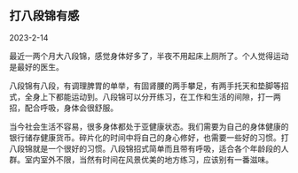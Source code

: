 ## 打八段锦有感

2023-2-14

​	最近一两个月大八段锦，感觉身体好多了，半夜不用起床上厕所了。个人觉得运动是最好的医生。

​	八段锦有八段，有调理脾胃的单举，有固肾腰的两手攀足，有两手托天和垫脚等招式，全身上下都能运动到。八段锦可以分开练习，在工作和生活的间隙，打一两招，配合呼吸，身体会很舒服。

​	当今社会生活不容易，很多身体都处于亚健康状态。我们需要为自己的身体健康的银行储存健康货币。碎片化的时间中将自己的身心修好，也需要一些好的习惯。打八段锦就是一个很好的习惯。八段锦招式简单而且带有呼吸，适合各个年龄段的人群。室内室外不限，当然有时间在风景优美的地方练习，应该别有一番滋味。





